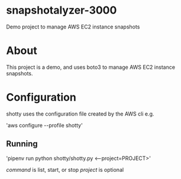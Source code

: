 # snapshotalyzer-3000

Demo project to manage AWS EC2 instance snapshots

# About

This project is a demo, and uses boto3 to manage AWS EC2 instance snapshots.

# Configuration

shotty uses the configuration file created by the AWS cli e.g.

'aws configure --profile shotty'

## Running

'pipenv run python shotty/shotty.py <command> <--project=PROJECT>'

*command* is list, start, or stop
*project* is optional
